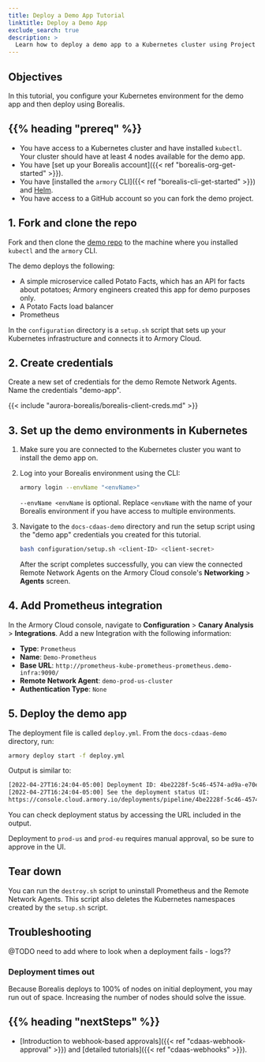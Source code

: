 ```yaml
---
title: Deploy a Demo App Tutorial
linktitle: Deploy a Demo App
exclude_search: true
description: >
  Learn how to deploy a demo app to a Kubernetes cluster using Project Borealis.
---
```


## Objectives

In this tutorial, you configure your Kubernetes environment for the demo app and then deploy using Borealis.

## {{% heading "prereq" %}}

* You have access to a Kubernetes cluster and have installed `kubectl`. Your cluster should have at least 4 nodes available for the demo app.
* You have [set up your Borealis account]({{< ref "borealis-org-get-started" >}}).
* You have [installed the `armory` CLI]({{< ref "borealis-cli-get-started" >}}) and [Helm](https://helm.sh/docs/intro/install/).
* You have access to a GitHub account so you can fork the demo project.

## 1. Fork and clone the repo

Fork and then clone the [demo repo](https://github.com/armory/docs-cdaas-demo) to the machine where you installed `kubectl` and the `armory` CLI.

The demo deploys the following:

- A simple microservice called Potato Facts, which has an API for facts about potatoes; Armory engineers created this app for demo purposes only.
- A Potato Facts load balancer
- Prometheus

In the `configuration` directory is a `setup.sh` script that sets up your Kubernetes infrastructure and connects it to Armory Cloud.

## 2. Create credentials

Create a new set of credentials for the demo Remote Network Agents. Name the credentials "demo-app".

{{< include "aurora-borealis/borealis-client-creds.md" >}}

## 3. Set up the demo environments in Kubernetes

1. Make sure you are connected to the Kubernetes cluster you want to install the demo app on.
1. Log into your Borealis environment using the CLI:

   ```bash
   armory login --envName "<envName>"
   ```

   `--envName <envName` is optional. Replace `<envName` with the name of your Borealis environment if you have access to multiple environments.

1. Navigate to the `docs-cdaas-demo` directory and run the setup script using the "demo app" credentials you created for this tutorial.

   ```bash
   bash configuration/setup.sh <client-ID> <client-secret>
   ```

   After the script completes successfully, you can view the connected Remote Network Agents on the Armory Cloud console's **Networking** > **Agents** screen.

## 4. Add Prometheus integration

In the Armory Cloud console, navigate to **Configuration** > **Canary Analysis** > **Integrations**. Add a new Integration with the following information:

* **Type**: `Prometheus`
* **Name**: `Demo-Prometheus`
* **Base URL**: `http://prometheus-kube-prometheus-prometheus.demo-infra:9090/`
* **Remote Network Agent**: `demo-prod-us-cluster`
* **Authentication Type**: `None`


## 5. Deploy the demo app

The deployment file is called `deploy.yml`. From the `docs-cdaas-demo` directory, run:

```bash
armory deploy start -f deploy.yml
```

Output is similar to:

```bash
[2022-04-27T16:24:04-05:00] Deployment ID: 4be2228f-5c46-4574-ad9a-e70e601d94c4
[2022-04-27T16:24:04-05:00] See the deployment status UI:
https://console.cloud.armory.io/deployments/pipeline/4be2228f-5c46-4574-ad9a-e70e601d94c4?environmentId=a8906e61-2388-4daa-b38e-4339390b9447
```

You can check deployment status by accessing the URL included in the output.

Deployment to `prod-us` and `prod-eu` requires manual approval, so be sure to approve in the UI.

## Tear down

You can run the `destroy.sh` script to uninstall Prometheus and the Remote Network Agents. This script also deletes the Kubernetes namespaces created by the `setup.sh` script.

## Troubleshooting


@TODO need to add where to look when a deployment fails - logs??


### Deployment times out

Because Borealis deploys to 100% of nodes on initial deployment, you may run out of space. Increasing the number of nodes should solve the issue.

## {{% heading "nextSteps" %}}

* [Introduction to webhook-based approvals]({{< ref "cdaas-webhook-approval" >}}) and [detailed tutorials]({{< ref "cdaas-webhooks" >}}).


<br>